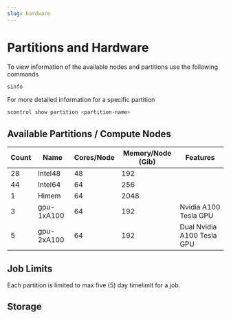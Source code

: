 ```yaml
---
slug: hardware
---
```


# Partitions and Hardware

To view information of the available nodes and partitions use the
following commands

```bash
sinfo
```

For more detailed information for a specific partition

```bash
scontrol show partition <partition-name>
```

## Available Partitions / Compute Nodes

| Count |  Name | Cores/Node | Memory/Node (Gib) | Features        |
|-------|----------|------------|-------------------|-----------------|
| 28    | Intel48  | 48         | 192      |                 |
| 44    | Intel64  | 64         | 256      |                 |
| 1     | Himem    | 64         | 2048              |                 |
| 3     | gpu-1xA100    | 64         | 192                  | Nvidia A100 Tesla GPU |
| 5     | gpu-2xA100    | 64         | 192                  | Dual Nvidia A100 Tesla GPU |

## Job Limits

Each partition is limited to max five (5) day timelimit for a job.

## Storage
